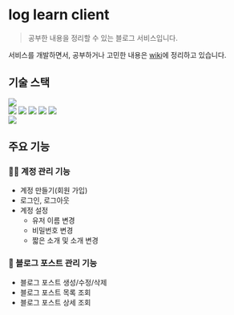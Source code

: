 # log learn client

> 공부한 내용을 정리할 수 있는 블로그 서비스입니다.

서비스를 개발하면서, 공부하거나 고민한 내용은 [wiki](https://github.com/rookie7my/log-learn-client/wiki)에 정리하고 있습니다.

## 기술 스택
<div>
    <img src="https://img.shields.io/badge/JavaScript-F7DF1E?style=flat&logo=javascript&logoColor=black" />
</div>
<div>
    <img src="https://img.shields.io/badge/React-61DAFB?style=flat&logo=react&logoColor=black" />
    <img src="https://img.shields.io/badge/Recoil-2C73D2?style=flat" />
    <img src="https://img.shields.io/badge/React%20Query-FF4154?style=flat&logo=react%20query&logoColor=black" />
    <img src="https://img.shields.io/badge/React%20Router-CA4245?style=flat&logo=react%20router&logoColor=black" />
    <img src="https://img.shields.io/badge/emotion-FE74D0?style=flat" />
</div>
<div>
    <img src="https://img.shields.io/badge/Vite-646CFF?style=flat&logo=vite&logoColor=white" />
</div>


## 주요 기능

### 🧑‍💻 계정 관리 기능
- 계정 만들기(회원 가입)
- 로그인, 로그아웃
- 계정 설정
    - 유저 이름 변경
    - 비밀번호 변경
    - 짧은 소개 및 소개 변경

### 📄 블로그 포스트 관리 기능
- 블로그 포스트 생성/수정/삭제
- 블로그 포스트 목록 조회
- 블로그 포스트 상세 조회
